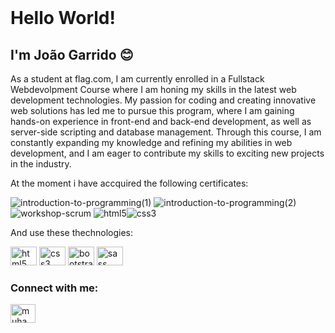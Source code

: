 <br clear="both" />

<h1 align="left">Hello World!</h1>

###

###

<h2>I'm João Garrido 😊</h2>
<p>
	As a student at flag.com, I am currently enrolled in a Fullstack Webdevolpment Course where I am honing my skills in the latest web development technologies. My passion for coding and creating
	innovative web solutions has led me to pursue this program, where I am gaining hands-on experience in front-end and back-end development, as well as server-side scripting and database management.
	Through this course, I am constantly expanding my knowledge and refining my abilities in web development, and I am eager to contribute my skills to exciting new projects in the industry.
</p>

<p>At the moment i have accquired the following certificates:</p>

![introduction-to-programming(1)](https://github.com/garridothecat/garridothecat/assets/107148935/3ef20ae8-dc9b-492a-afa7-5c2cb7883a27) ![introduction-to-programming(2)](https://github.com/garridothecat/garridothecat/assets/107148935/d58a20f5-db33-4609-88cb-e4bd54a9fa48) ![workshop-scrum](https://github.com/garridothecat/garridothecat/assets/107148935/c102c896-e218-480f-9580-0b21771c9bac) ![html5](https://github.com/garridothecat/garridothecat/assets/107148935/2ee01e92-6bf2-475f-be03-2e1743ae6fa2)![css3](https://github.com/garridothecat/garridothecat/assets/107148935/ced6e39a-8e7a-4f07-9dcb-48b202c76c02)

<p>And use these thechnologies:</p>
<div align="left">
	<img src="https://cdn.jsdelivr.net/gh/devicons/devicon/icons/html5/html5-original.svg" height="30" width="42" alt="html5 logo" />
	<img src="https://cdn.jsdelivr.net/gh/devicons/devicon/icons/css3/css3-original.svg" height="30" width="42" alt="css3 logo" />
	<img src="https://cdn.jsdelivr.net/gh/devicons/devicon/icons/bootstrap/bootstrap-original.svg" height="30" width="42" alt="bootstrap logo" />
	<img src="https://cdn.jsdelivr.net/gh/devicons/devicon/icons/sass/sass-original.svg" height="30" width="42" alt="sass logo" />
	<!-- <img src="https://cdn.jsdelivr.net/gh/devicons/devicon/icons/tailwindcss/tailwindcss-plain.svg" height="30" width="42" alt="tailwindcss logo" />
	<img src="https://cdn.jsdelivr.net/gh/devicons/devicon/icons/javascript/javascript-original.svg" height="30" width="42" alt="javascript logo" />
	<img src="https://cdn.jsdelivr.net/gh/devicons/devicon/icons/react/react-original.svg" height="30" width="42" alt="react logo" /> -->
	<!-- <img src="https://cdn.jsdelivr.net/gh/devicons/devicon/icons/nodejs/nodejs-original.svg" height="30" width="42" alt="nodejs logo"  /> -->
	<!-- <img src="https://cdn.jsdelivr.net/gh/devicons/devicon/icons/npm/npm-original-wordmark.svg" height="30" width="42" alt="npm logo" /> -->
</div>

<!-- <div align="left">
  <img src="https://github-readme-stats.vercel.app/api?hide_title=true&hide_rank=true&show_icons=true&include_all_commits=true&count_private=true&disable_animations=false&theme=dracula&locale=en&hide_border=true&username=migsilva89" height="150" alt="stats graph"  /> -->

<!--   <img src="https://github-readme-stats.vercel.app/api/top-langs?&username=migsilva89&locale=en&hide_title=true&layout=compact&count_private=true&include_all_commits=true&card_width=320&langs_count=6&theme=dracula&hide_border=true" height="150" alt="languages graph" />
</div> -->

<h3 align="left">Connect with me:</h3>
<p align="left">
	<a href="https://www.linkedin.com/in/jo%C3%A3o-garrido-878455155/" target="blank">
		<img
			align="center"
			src="https://raw.githubusercontent.com/rahuldkjain/github-profile-readme-generator/master/src/images/icons/Social/linked-in-alt.svg"
			alt="muhammad-nurcholis-112b73162"
			height="30"
			width="40"
	/></a>
</p>

